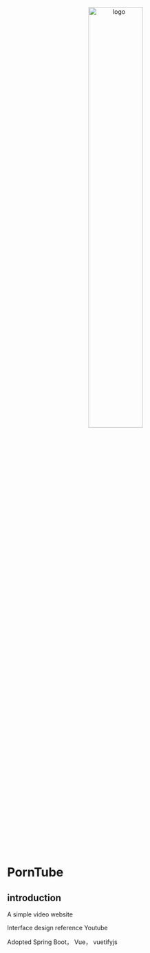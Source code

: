 <div align="center">
    <img src="http://p.ananas.chaoxing.com/star3/origin/e5d0ac69466aa7ff7c947d61c68cc392.png" alt="logo" title="logo" width="50%" style="text-align:center;">
</div>

# PornTube

## introduction 

A simple video website

Interface design reference Youtube

Adopted Spring Boot， Vue， vuetifyjs

